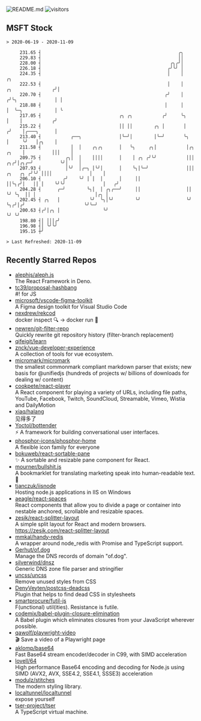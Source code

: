 ![README.md](https://github.com/Gerhut/Gerhut/workflows/README.md/badge.svg)
![visitors](https://visitors.vercel.app/Gerhut/Gerhut?token=8cf69d1f6813d272ef062726b6070c9be4ff72038cfe5a7ded7384a8da65d866)

## MSFT Stock

```
> 2020-06-19 - 2020-11-09

     231.65 ┤                                                   ╭╮                                               
     229.83 ┤                                                   ││                                               
     228.00 ┤                                                ╭╮╭╯│                                               
     226.18 ┤                                               ╭╯╰╯ │                                               
     224.35 ┤                                               │    │                                            ╭╮ 
     222.53 ┤                                               │    │                          ╭╮               ╭╯│ 
     220.70 ┤                                              ╭╯    │                         ╭╯╰╮              │ │ 
     218.88 ┤                                              │     │                         │  ╰─╮            │ ╰ 
     217.05 ┤                             ╭╮ ╭╮           ╭╯     ╰╮                        │    │           ╭╯   
     215.22 ┤                             ││ ││        ╭╮ │       │                       ╭╯    │╭───╮      │    
     213.40 ┤           ╭──╮              │╰─╯│        │╰─╯       ╰╮                      │     ╰╯   │╭╮    │    
     211.58 ┤           │  │    ╭╮╭╮      │   ╰╮     ╭╮│           │╭╮              ╭╮    │          │││    │    
     209.75 ┤         ╭╮│  │    ││││      │    │ ╭╮ ╭╯╰╯           │││           ╭╮╭╯│╭╮╭─╯          ╰╯│    │    
     207.93 ┤         │╰╯  │╭─╮ │╰╯│      │    ╰╮│╰─╯              │││  ╭╮   ╭╮ ╭╯╰╯ ││││              │    │    
     206.10 ┤        ╭╯    ╰╯ │ │  │      │     ││                 ││╰╮╭╯│   ││ │    ╰╯╰╯              │   ╭╯    
     204.28 ┤      ╭─╯        ╰╮│  │ ╭╮╭──╯     ││                 ││ ╰╯ ╰╮  ││ │                      │╭╮ │     
     202.45 ┤ ╭╮   │           ╰╯  ╰╮│╰╯        ╰╯                 ╰╯     ╰╮╭╯│╭╯                      ╰╯╰─╯     
     200.63 ┤╭╯│╭╮ │                ╰╯                                     ╰╯ ╰╯                                 
     198.80 ┤│ │││╭╯                                                                                             
     196.98 ┤│ ╰╯╰╯                                                                                              
     195.15 ┼╯                                                                                                   

> Last Refreshed: 2020-11-09
```

## Recently Starred Repos

- [alephjs/aleph.js](https://github.com/alephjs/aleph.js)  
  The React Framework in Deno.
- [tc39/proposal-hashbang](https://github.com/tc39/proposal-hashbang)  
  #! for JS
- [microsoft/vscode-figma-toolkit](https://github.com/microsoft/vscode-figma-toolkit)  
   A Figma design toolkit for Visual Studio Code
- [nexdrew/rekcod](https://github.com/nexdrew/rekcod)  
  docker inspect :mag: → docker run :runner:
- [newren/git-filter-repo](https://github.com/newren/git-filter-repo)  
  Quickly rewrite git repository history (filter-branch replacement)
- [qifeigit/learn](https://github.com/qifeigit/learn)  
- [znck/vue-developer-experience](https://github.com/znck/vue-developer-experience)  
  A collection of tools for vue ecosystem.
- [micromark/micromark](https://github.com/micromark/micromark)  
  the smallest commonmark compliant markdown parser that exists; new basis for @unifiedjs (hundreds of projects w/ billions of downloads for dealing w/ content)
- [cookpete/react-player](https://github.com/cookpete/react-player)  
  A React component for playing a variety of URLs, including file paths, YouTube, Facebook, Twitch, SoundCloud, Streamable, Vimeo, Wistia and DailyMotion
- [xiaq/halang](https://github.com/xiaq/halang)  
  见得多了
- [Yoctol/bottender](https://github.com/Yoctol/bottender)  
  ⚡️ A framework for building conversational user interfaces.
- [phosphor-icons/phosphor-home](https://github.com/phosphor-icons/phosphor-home)  
  A flexible icon family for everyone
- [bokuweb/react-sortable-pane](https://github.com/bokuweb/react-sortable-pane)  
  :sparkles: A sortable and resizable pane component for React.
- [mourner/bullshit.js](https://github.com/mourner/bullshit.js)  
  A bookmarklet for translating marketing speak into human-readable text. :poop:
- [tjanczuk/iisnode](https://github.com/tjanczuk/iisnode)  
  Hosting node.js applications in IIS on Windows
- [aeagle/react-spaces](https://github.com/aeagle/react-spaces)  
  React components that allow you to divide a page or container into nestable anchored, scrollable and resizable spaces.
- [zesik/react-splitter-layout](https://github.com/zesik/react-splitter-layout)  
  A simple split layout for React and modern browsers. https://zesik.com/react-splitter-layout
- [mmkal/handy-redis](https://github.com/mmkal/handy-redis)  
  A wrapper around node_redis with Promise and TypeScript support.
- [Gerhut/of.dog](https://github.com/Gerhut/of.dog)  
  Manage the DNS records of domain "of.dog".
- [silverwind/dnsz](https://github.com/silverwind/dnsz)  
  Generic DNS zone file parser and stringifier
- [uncss/uncss](https://github.com/uncss/uncss)  
  Remove unused styles from CSS
- [DenyVeyten/postcss-deadcss](https://github.com/DenyVeyten/postcss-deadcss)  
  Plugin that helps to find dead CSS in stylesheets
- [smartprocure/futil-js](https://github.com/smartprocure/futil-js)  
  F(unctional) util(ities). Resistance is futile.
- [codemix/babel-plugin-closure-elimination](https://github.com/codemix/babel-plugin-closure-elimination)  
  A Babel plugin which eliminates closures from your JavaScript wherever possible.
- [qawolf/playwright-video](https://github.com/qawolf/playwright-video)  
  🎬 Save a video of a Playwright page
- [aklomp/base64](https://github.com/aklomp/base64)  
  Fast Base64 stream encoder/decoder in C99, with SIMD acceleration
- [lovell/64](https://github.com/lovell/64)  
  High performance Base64 encoding and decoding for Node.js using SIMD (AVX2, AVX, SSE4.2, SSE4.1, SSSE3) acceleration
- [modulz/stitches](https://github.com/modulz/stitches)  
  The modern styling library.
- [localtunnel/localtunnel](https://github.com/localtunnel/localtunnel)  
  expose yourself
- [tser-project/tser](https://github.com/tser-project/tser)  
  A TypeScript virtual machine.
